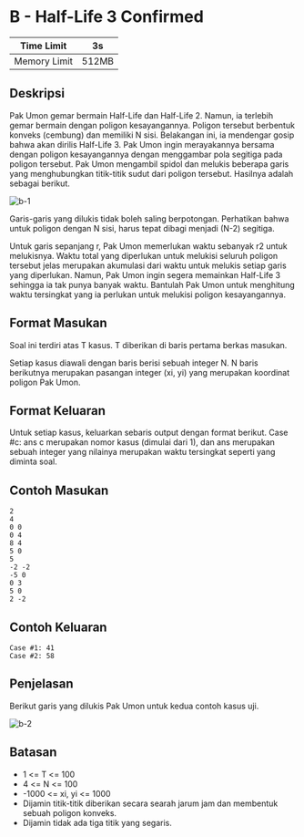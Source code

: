 # B - Half-Life 3 Confirmed

| Time Limit   | 3s    |
|--------------|-------|
| Memory Limit | 512MB |

## Deskripsi

Pak Umon gemar bermain Half-Life dan Half-Life 2. Namun, ia terlebih gemar bermain dengan poligon kesayangannya. Poligon tersebut berbentuk konveks (cembung) dan memiliki N sisi. Belakangan ini, ia mendengar gosip bahwa akan dirilis Half-Life 3. Pak Umon ingin merayakannya bersama dengan poligon kesayangannya dengan menggambar pola segitiga pada poligon tersebut. Pak Umon mengambil spidol dan melukis beberapa garis yang menghubungkan
titik-titik sudut dari poligon tersebut. Hasilnya adalah sebagai berikut.

![b-1](https://user-images.githubusercontent.com/5902356/30779920-9fccabf8-a128-11e7-9541-14d188b2560e.png)

Garis-garis yang dilukis tidak boleh saling berpotongan. Perhatikan bahwa untuk poligon dengan N sisi, harus tepat dibagi menjadi (N-2) segitiga.

Untuk garis sepanjang r, Pak Umon memerlukan waktu sebanyak r2 untuk melukisnya. Waktu total yang diperlukan untuk melukisi seluruh poligon tersebut jelas merupakan akumulasi dari waktu untuk melukis setiap garis yang diperlukan. Namun, Pak Umon ingin segera memainkan Half-Life 3 sehingga ia tak punya banyak waktu. Bantulah Pak Umon untuk menghitung waktu tersingkat yang ia perlukan untuk melukisi poligon kesayangannya.

## Format Masukan

Soal ini terdiri atas T kasus. T diberikan di baris pertama berkas masukan.

Setiap kasus diawali dengan baris berisi sebuah integer N.
N baris berikutnya merupakan pasangan integer (xi, yi) yang merupakan koordinat poligon Pak Umon.

## Format Keluaran

Untuk setiap kasus, keluarkan sebaris output dengan format berikut.
Case #c: ans
c merupakan nomor kasus (dimulai dari 1), dan ans merupakan sebuah integer yang nilainya
merupakan waktu tersingkat seperti yang diminta soal.

## Contoh Masukan

	2
	4
	0 0
	0 4
	8 4
	5 0
	5
	-2 -2
	-5 0
	0 3
	5 0
	2 -2

## Contoh Keluaran

	Case #1: 41
	Case #2: 58

## Penjelasan

Berikut garis yang dilukis Pak Umon untuk kedua contoh kasus uji.

![b-2](https://user-images.githubusercontent.com/5902356/30779917-9fb6ae0c-a128-11e7-994d-27a5520b3077.png)


## Batasan

- 1 <= T <= 100
- 4 <= N <= 100
- -1000 <= xi, yi <= 1000
- Dijamin titik-titik diberikan secara searah jarum jam dan membentuk sebuah poligon konveks.
- Dijamin tidak ada tiga titik yang segaris.
